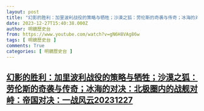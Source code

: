 ```yaml
---
layout: post
title: "幻影的胜利：加里波利战役的策略与牺牲；沙漠之狐：劳伦斯的奇袭与传奇；冰海的对决：北极圈内的战舰对峙：帝国对决：一战风云20231227"
date: 2023-12-27T15:40:38.000Z
author: 明鏡歷史台
from: https://www.youtube.com/watch?v=gN6H8VAg86w
tags: [ 明鏡歷史台 ]
comments: True
categories: [ 明鏡歷史台 ]
---
```

<!--1703691638000-->
[幻影的胜利：加里波利战役的策略与牺牲；沙漠之狐：劳伦斯的奇袭与传奇；冰海的对决：北极圈内的战舰对峙：帝国对决：一战风云20231227](https://www.youtube.com/watch?v=gN6H8VAg86w)
------

<div>

</div>
